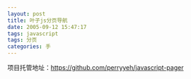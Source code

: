 ```yaml
---
layout: post
title: 叶子js分页导航
date: 2005-09-12 15:47:17
tags: javascript
tags: 分页
categories: 手
---
```

项目托管地址：<https://github.com/perryyeh/javascript-pager>
